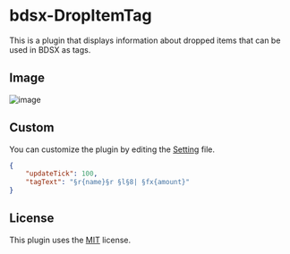 # bdsx-DropItemTag
This is a plugin that displays information about dropped items that can be used in BDSX as tags.

## Image
![image](https://github.com/yeondu1062/bdsx-DropItemTag/assets/108284815/5ab8e54a-1c63-4507-bff7-3fae6ddce48f)


## Custom
You can customize the plugin by editing the [Setting](./setting.json) file.
```json
{
    "updateTick": 100,
    "tagText": "§r{name}§r §l§8| §fx{amount}"
}
```


## License
This plugin uses the [MIT](./LICENSE) license.
